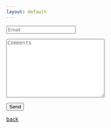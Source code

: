 ```yaml
---
layout: default
---
```


<!-- modify this form HTML and place wherever you want your form -->
<form action="https://formspree.io/f/mzbovlja" method="POST">
        <p><input type="email" name="email" rows="1" cols="30" placeholder="Email" required></p>
        <p><textarea name="message" rows="10" cols="30" placeholder="Comments" required></textarea></p>
        <p><button type="submit">Send</button></p>
</form>

[back](./)
